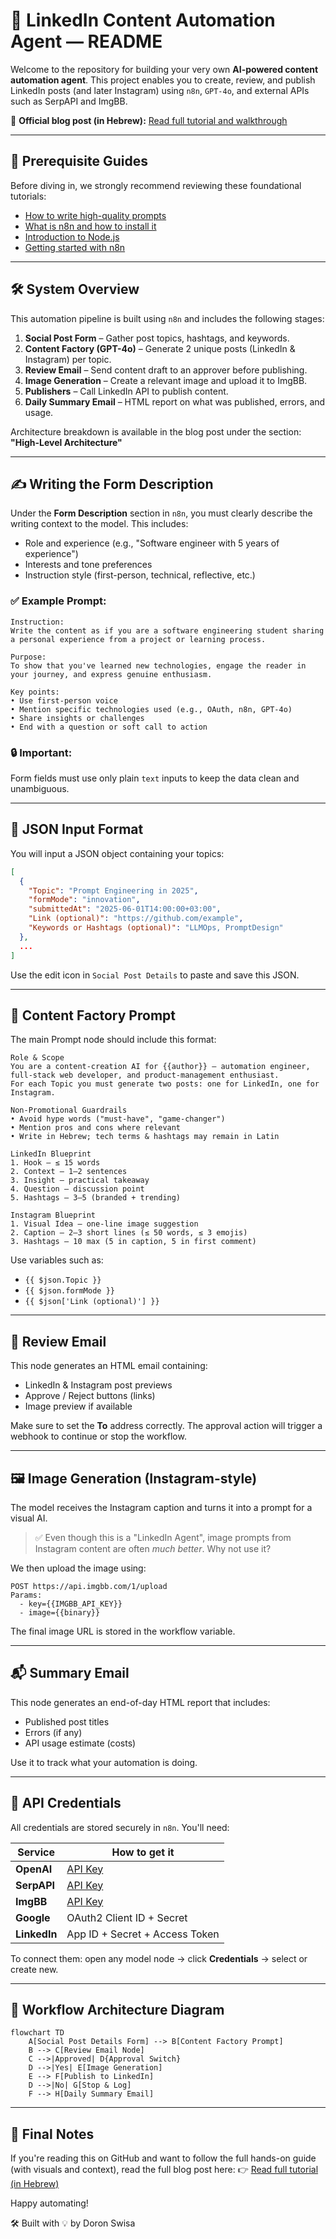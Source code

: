 # 🤖 LinkedIn Content Automation Agent — README

Welcome to the repository for building your very own **AI-powered content automation agent**. This project enables you to create, review, and publish LinkedIn posts (and later Instagram) using `n8n`, `GPT-4o`, and external APIs such as SerpAPI and ImgBB.

🔗 **Official blog post (in Hebrew):** [Read full tutorial and walkthrough](https://doron.host/blog/)

---

## 🧭 Prerequisite Guides

Before diving in, we strongly recommend reviewing these foundational tutorials:

* [How to write high-quality prompts](https://doron.host/blog/ai-prompt-guide)
* [What is n8n and how to install it](https://doron.host/blog/what-is-n8n)
* [Introduction to Node.js](https://doron.host/blog/what-is-nodejs)
* [Getting started with n8n](https://doron.host/blog/install-n8n)

---

## 🛠️ System Overview

This automation pipeline is built using `n8n` and includes the following stages:

1. **Social Post Form** – Gather post topics, hashtags, and keywords.
2. **Content Factory (GPT-4o)** – Generate 2 unique posts (LinkedIn & Instagram) per topic.
3. **Review Email** – Send content draft to an approver before publishing.
4. **Image Generation** – Create a relevant image and upload it to ImgBB.
5. **Publishers** – Call LinkedIn API to publish content.
6. **Daily Summary Email** – HTML report on what was published, errors, and usage.

Architecture breakdown is available in the blog post under the section: **"High-Level Architecture"**

---

## ✍️ Writing the Form Description

Under the **Form Description** section in `n8n`, you must clearly describe the writing context to the model. This includes:

* Role and experience (e.g., "Software engineer with 5 years of experience")
* Interests and tone preferences
* Instruction style (first-person, technical, reflective, etc.)

### ✅ Example Prompt:

```text
Instruction:
Write the content as if you are a software engineering student sharing a personal experience from a project or learning process.

Purpose:
To show that you've learned new technologies, engage the reader in your journey, and express genuine enthusiasm.

Key points:
• Use first-person voice  
• Mention specific technologies used (e.g., OAuth, n8n, GPT-4o)  
• Share insights or challenges  
• End with a question or soft call to action
```

### 🔒 Important:

Form fields must use only plain `text` inputs to keep the data clean and unambiguous.

---

## 🧾 JSON Input Format

You will input a JSON object containing your topics:

```json
[
  {
    "Topic": "Prompt Engineering in 2025",
    "formMode": "innovation",
    "submittedAt": "2025-06-01T14:00:00+03:00",
    "Link (optional)": "https://github.com/example",
    "Keywords or Hashtags (optional)": "LLMOps, PromptDesign"
  },
  ...
]
```

Use the edit icon in `Social Post Details` to paste and save this JSON.

---

## 🧠 Content Factory Prompt

The main Prompt node should include this format:

```text
Role & Scope
You are a content-creation AI for {{author}} — automation engineer, full-stack web developer, and product-management enthusiast.
For each Topic you must generate two posts: one for LinkedIn, one for Instagram.

Non-Promotional Guardrails
• Avoid hype words ("must-have", "game-changer")
• Mention pros and cons where relevant
• Write in Hebrew; tech terms & hashtags may remain in Latin

LinkedIn Blueprint
1. Hook – ≤ 15 words
2. Context – 1–2 sentences
3. Insight – practical takeaway
4. Question – discussion point
5. Hashtags – 3–5 (branded + trending)

Instagram Blueprint
1. Visual Idea – one-line image suggestion
2. Caption – 2–3 short lines (≤ 50 words, ≤ 3 emojis)
3. Hashtags – 10 max (5 in caption, 5 in first comment)
```

Use variables such as:

* `{{ $json.Topic }}`
* `{{ $json.formMode }}`
* `{{ $json['Link (optional)'] }}`

---

## 📩 Review Email

This node generates an HTML email containing:

* LinkedIn & Instagram post previews
* Approve / Reject buttons (links)
* Image preview if available

Make sure to set the **To** address correctly. The approval action will trigger a webhook to continue or stop the workflow.

---

## 🖼️ Image Generation (Instagram-style)

The model receives the Instagram caption and turns it into a prompt for a visual AI.

> ✅ Even though this is a "LinkedIn Agent", image prompts from Instagram content are often *much better*. Why not use it?

We then upload the image using:

```
POST https://api.imgbb.com/1/upload
Params:
  - key={{IMGBB_API_KEY}}
  - image={{binary}}
```

The final image URL is stored in the workflow variable.

---

## 📬 Summary Email

This node generates an end-of-day HTML report that includes:

* Published post titles
* Errors (if any)
* API usage estimate (costs)

Use it to track what your automation is doing.

---

## 🔑 API Credentials

All credentials are stored securely in `n8n`. You'll need:

| Service      | How to get it                                   |
| ------------ | ----------------------------------------------- |
| **OpenAI**   | [API Key](https://platform.openai.com/api-keys) |
| **SerpAPI**  | [API Key](https://serpapi.com/dashboard)        |
| **ImgBB**    | [API Key](https://imgbb.com/api)                |
| **Google**   | OAuth2 Client ID + Secret                       |
| **LinkedIn** | App ID + Secret + Access Token                  |

To connect them: open any model node → click **Credentials** → select or create new.

---

## 🧱 Workflow Architecture Diagram

```mermaid
flowchart TD
    A[Social Post Details Form] --> B[Content Factory Prompt]
    B --> C[Review Email Node]
    C -->|Approved| D{Approval Switch}
    D -->|Yes| E[Image Generation]
    E --> F[Publish to LinkedIn]
    D -->|No| G[Stop & Log]
    F --> H[Daily Summary Email]
```

---

## 📣 Final Notes

If you're reading this on GitHub and want to follow the full hands-on guide (with visuals and context), read the full blog post here:
👉 [Read full tutorial (in Hebrew)](https://doron.host/blog/)

Happy automating!

🛠 Built with 💡 by Doron Swisa
